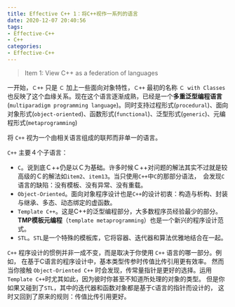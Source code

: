 ```yaml
---
title: Effective C++ 1：将C++视作一系列的语言
date: 2020-12-07 20:40:56
tags:
- Effective-C++
- C++
categories:
- Effective-C++
---
```


> Item 1: View C++ as a federation of languages

一开始，`Ｃ++` 只是 `Ｃ` 加上一些面向对象特性，`Ｃ++` 最初的名称 `Ｃ with Classes` 也反映了这个血缘关系。现在这个语言逐渐成熟，已经是一个**多重泛型编程语言**(`multiparadigm programming language`)。同时支持过程形式(`procedural`)、面向对象形式(`object-oriented`)、函数形式(`functional`)、泛型形式(`generic`)、元编程形式(`metaprogramming`)

将 `C++` 视为一个由相关语言组成的联邦而非单一的语言。

`C++` 主要４个子语言：

- `C`。说到底Ｃ++仍是以Ｃ为基础。许多时候Ｃ++对问题的解法其实不过就是较高级的Ｃ的解法如`item2`、`item13`。当只使用`C++`中`C`的那部分语法，　会发现`C`语言的缺陷：没有模板、没有异常、没有重载。
- `Object-Oriented`。面向对象程序设计也是`C++`的设计初衷：构造与析构、封装与继承、多态、动态绑定的虚函数。
- `Template C++`。这是C++的泛型编程部分，大多数程序员经验最少的部分。**TMP模板元编程**（`template metaprogramming`）也是一个新兴的程序设计范式。
- `STL`。`STL`是一个特殊的模板库，它将容器、迭代器和算法优雅地结合在一起。

`C++` 程序设计的惯例并非一成不变，而是取决于你使用 `C++` 语言的哪一部分。例如， 在基于C语言的程序设计中，基本类型传参时传值比传引用更有效率。 然而当你接触 `Object-Oriented C++` 时会发现，传常量指针是更好的选择。运用`Template C++`时尤其如此，因为彼时你甚至不知道所处理的对象的类型。 但是你如果又碰到了`STL`，其中的迭代器和函数对象都是基于`C`语言的指针而设计的， 这时又回到了原来的规则：传值比传引用更好。
